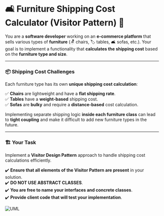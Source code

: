 # 🛋️ Furniture Shipping Cost Calculator (Visitor Pattern) 🚚  

You are a **software developer** working on an **e-commerce platform** that sells various types of **furniture** (🪑 chairs, 🏷️ tables, 🛋️ sofas, etc.). Your goal is to implement a functionality that **calculates the shipping cost** based on the **furniture type and size**.  

---

### 📦 Shipping Cost Challenges  

Each furniture type has its own **unique shipping cost calculation**:  

✅ **Chairs** are lightweight and have a **flat shipping rate**.  
✅ **Tables** have a **weight-based** shipping cost.  
✅ **Sofas** are **bulky** and require a **distance-based** cost calculation.  

Implementing separate shipping logic **inside each furniture class** can lead to **tight coupling** and make it difficult to add new furniture types in the future.  

---

### 🏗️ Your Task  

Implement a **Visitor Design Pattern** approach to handle shipping cost calculations efficiently.  

✔️ **Ensure that all elements of the Visitor Pattern are present** in your solution.  
✔️ **DO NOT USE ABSTRACT CLASSES**.  
✔️ **You are free to name your interfaces and concrete classes**.  
✔️ **Provide client code that will test your implementation**.  

![UML](https://github.com/user-attachments/assets/5909b02b-3a98-470a-b5c4-40a731dfb7e4)
